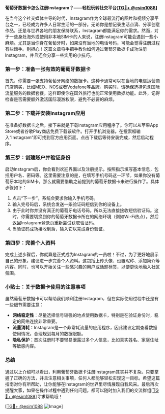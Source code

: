 **葡萄牙数据卡怎么注册Instagram？——轻松玩转社交平台[[TG💪+ @esim1088](https://t.me/s/esim1088)]**

在当今这个社交媒体主导的时代，Instagram作为全球最流行的图片和视频分享平台之一，已经成为许多人日常生活的一部分。无论你是想记录生活点滴、分享创意作品，还是与世界各地的朋友保持联系，Instagram都能满足你的需求。然而，对于一些身处海外或使用非本地SIM卡的人来说，注册Instagram可能会遇到一些小麻烦。尤其是当你身在葡萄牙时，如果没有当地的电话号码，可能会觉得注册过程有些棘手。别担心！这篇文章将手把手教你如何通过葡萄牙数据卡成功注册Instagram，并且还会分享一些实用的小技巧。

### 第一步：准备一张有效的葡萄牙数据卡

首先，你需要一张支持葡萄牙网络的数据卡。这种卡通常可以在当地的电信运营商门店购买，比如MEO、NOS或者Vodafone等品牌。购买时，请确保选择包含国际流量服务的数据套餐，这样即使你在国外旅行也能正常使用数据功能。此外，记得检查是否需要额外激活国际漫游权限，避免不必要的麻烦。

### 第二步：下载并安装Instagram应用

在准备好数据卡之后，接下来就是下载Instagram应用程序了。你可以从苹果App Store或者谷歌Play商店免费下载该软件。打开手机浏览器，在搜索框输入“Instagram”即可找到官方应用页面。点击下载后等待安装完成，然后启动程序。

### 第三步：创建账户并验证身份

启动Instagram后，你会看到欢迎界面以及注册提示。按照指示填写基本信息，包括用户名、密码等。这里需要注意的是，在填写手机号码这一环节，如果你没有葡萄牙本地的SIM卡，那么就需要借助之前提到的葡萄牙数据卡来进行操作了。具体步骤如下：

1. 点击“下一步”，系统会要求你输入手机号码。
2. 输入完号码后，系统会发送一条验证码短信到你的设备上。
3. 由于此时你并没有真正的葡萄牙电话号码，所以无法直接接收短信验证码。这时，你需要切换到你的葡萄牙数据卡所在的网络环境（例如Wi-Fi热点），然后返回Instagram登录页重新尝试获取验证码。
4. 当验证码成功接收到后，输入它以完成身份验证。

### 第四步：完善个人资料

完成上述步骤后，你就算是正式成为Instagram的一员啦！不过，为了更好地展示自己的形象，建议进一步完善个人资料。这包括上传头像、设置昵称、添加简介等内容。同时，也可以开始关注一些感兴趣的用户或话题标签，以便更快地融入社区氛围。

### 小贴士：关于数据卡使用的注意事项

虽然葡萄牙数据卡可以帮助我们顺利注册Instagram，但在实际使用过程中还是有一些细节需要注意：

- **网络稳定性**：尽量选择信号较强的地点使用数据卡，特别是在验证身份时，稳定的网络连接非常重要。
- **流量消耗**：Instagram是一个非常耗流量的应用程序，因此建议定期查看数据使用情况，合理规划每月的数据限额。
- **隐私保护**：首次注册时不要轻易泄露过多个人信息，比如真实姓名、家庭住址等敏感内容。

### 总结

通过以上介绍可以看出，利用葡萄牙数据卡注册Instagram其实并不复杂。只要掌握了正确的方法，并且注意相关事项，任何人都能够轻松实现这一目标。希望这篇指南对你有所帮助，让你能够在Instagram的世界里尽情展现自我风采。最后再次提醒大家，如果在操作过程中遇到任何问题，都可以随时加入我们的交流群组[[TG💪+ @esim1088](https://t.me/s/esim1088)]寻求帮助哦！

[[TG💪+ @esim1088](https://t.me/s/esim1088) ![Image](https://i.postimg.cc/4NQfJmqS/Snipaste-2025-05-13-00-14-12.png)]